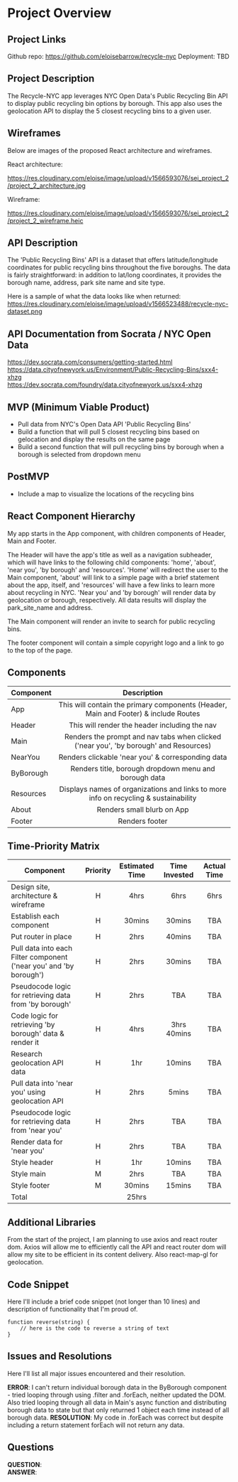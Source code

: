 # Project Overview

## Project Links
Github repo: https://github.com/eloisebarrow/recycle-nyc
Deployment: TBD

## Project Description

The Recycle-NYC app leverages NYC Open Data's Public Recycling Bin API to display public recycling bin options by borough. This app also uses the geolocation API to display the 5 closest recycling bins to a given user.

## Wireframes

Below are images of the proposed React architecture and wireframes.

React architecture:

https://res.cloudinary.com/eloise/image/upload/v1566593076/sei_project_2/project_2_architecture.jpg

Wireframe:

https://res.cloudinary.com/eloise/image/upload/v1566593076/sei_project_2/project_2_wireframe.heic

## API Description

The 'Public Recycling Bins' API is a dataset that offers latitude/longitude coordinates for public recycling bins throughout the five boroughs. The data is fairly straightforward: in addition to lat/long coordinates, it provides the borough name, address, park site name and site type.

Here is a sample of what the data looks like when returned: https://res.cloudinary.com/eloise/image/upload/v1566523488/recycle-nyc-dataset.png

## API Documentation from Socrata / NYC Open Data
https://dev.socrata.com/consumers/getting-started.html<br/>
https://data.cityofnewyork.us/Environment/Public-Recycling-Bins/sxx4-xhzg<br/>
https://dev.socrata.com/foundry/data.cityofnewyork.us/sxx4-xhzg

## MVP (Minimum Viable Product)

- Pull data from NYC's Open Data API 'Public Recycling Bins'
- Build a function that will pull 5 closest recycling bins based on gelocation and display the results on the same page
- Build a second function that will pull recycling bins by borough when a borough is selected from dropdown menu

## PostMVP

- Include a map to visualize the locations of the recycling bins

## React Component Hierarchy

My app starts in the App component, with children components of Header, Main and Footer.

The Header will have the app's title as well as a navigation subheader, which will have links to the following child components: 'home', 'about', 'near you', 'by borough' and 'resources'. 'Home' will redirect the user to the Main component, 'about' will link to a simple page with a brief statement about the app, itself, and 'resources' will have a few links to learn more about recycling in NYC. 'Near you' and 'by borough' will render data by geolocation or borough, respectively. All data results will display the park_site_name and address.


The Main component will render an invite to search for public recycling bins.

The footer component will contain a simple copyright logo and a link to go to the top of the page.

## Components

| Component | Description |
| --- | :---: |  
| App | This will contain the primary components (Header, Main and Footer) & include Routes |
| Header | This will render the header including the nav |
| Main | Renders the prompt and nav tabs when clicked ('near you', 'by borough' and Resources) |
| NearYou | Renders clickable 'near you' & corresponding data |
| ByBorough | Renders title, borough dropdown menu and borough data |
| Resources | Displays names of organizations and links to more info on recycling & sustainability |
| About | Renders small blurb on App |
| Footer | Renders footer |


## Time-Priority Matrix

| Component | Priority | Estimated Time | Time Invested | Actual Time |
| --- | :---: |  :---: | :---: | :---: |
| Design site, architecture & wireframe | H | 4hrs| 6hrs | 6hrs |
| Establish each component | H | 30mins| 30mins | TBA |
| Put router in place | H | 2hrs | 40mins | TBA |
| Pull data into each Filter component ('near you' and 'by borough') | H | 2hrs | 30mins | TBA |
| Pseudocode logic for retrieving data from 'by borough' | H | 2hrs | TBA | TBA |
| Code logic for retrieving 'by borough' data & render it | H | 4hrs | 3hrs 40mins | TBA |
| Research geolocation API data | H | 1hr | 10mins | TBA |
| Pull data into 'near you' using geolocation API | H | 2hrs | 5mins | TBA |
| Pseudocode logic for retrieving data from 'near you' | H | 2hrs | TBA | TBA |
| Render data for 'near you' | H | 2hrs | TBA | TBA |
| Style header | H | 1hr | 10mins | TBA |
| Style main | M | 2hrs | TBA | TBA |
| Style footer | M | 30mins | 15mins | TBA |
| Total |  | 25hrs |  |  |

## Additional Libraries
 From the start of the project, I am planning to use axios and react router dom. Axios will allow me to efficiently call the API and react router dom will allow my site to be efficient in its content delivery. Also react-map-gl for geolocation.

## Code Snippet

Here I'll include a brief code snippet (not longer than 10 lines) and description of functionality that I'm proud of.

```
function reverse(string) {
	// here is the code to reverse a string of text
}
```

## Issues and Resolutions
 Here I'll list all major issues encountered and their resolution.

**ERROR**: I can't return individual borough data in the ByBorough component - tried looping through using .filter and .forEach, neither updated the DOM. Also tried looping through all data in Main's async function and distributing borough data to state but that only returned 1 object each time instead of all borough data.
**RESOLUTION**: My code in .forEach was correct but despite including a return statement forEach will not return any data.

## Questions

**QUESTION**:                               
**ANSWER**:
